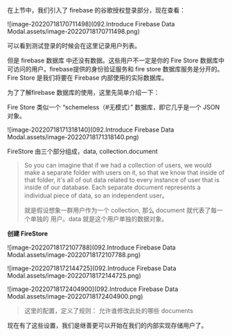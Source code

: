 在上节中，我们引入了 firebase 的谷歌授权登录部分，现在查看：

![image-20220718170711498](092.Introduce Firebase Data Modal.assets/image-20220718170711498.png)

可以看到测试登录的时候会在这里记录用户列表。 

但是 firebase 数据库 中还没有数据。这些用户不一定是你的 Fire Store 数据库中可访问的用户。firebase提供的身份验证服务和 fire store 数据库服务是分开的。 Fire Store 是我们将要在 Firebase 内部使用的实际数据库。

为了了解firebase 数据库的使用，这里先简单介绍一下：

Fire Store 类似一个 “schemeless（#无模式）” 数据库，即它几乎是一个 JSON 对象。

![image-20220718171318140](092.Introduce Firebase Data Modal.assets/image-20220718171318140.png)

FireStore 由三个部分组成，data, collection.document 

> So you can imagine that if we had a collection of users, we would make a separate folder with users on it, so that we know that inside of that folder, it's all of out data related to every instance of user that is inside of our database. Each separate document represents a individual piece of data, so an independent user。
>
> 就是假设想象一群用户作为一个 collection, 那么 document 就代表了每一个单独的 用户。data 就是这个用户单独的数据对象。





**创建 FireStore**

![image-20220718172107788](092.Introduce Firebase Data Modal.assets/image-20220718172107788.png)

 ![image-20220718172144725](092.Introduce Firebase Data Modal.assets/image-20220718172144725.png)

![image-20220718172404900](092.Introduce Firebase Data Modal.assets/image-20220718172404900.png)

> 这里的配置，定义了规则： 允许谁修改此处的哪些 documents 

现在有了这些设置，我们是继善更可以开始在我们的内部实现存储用户了。